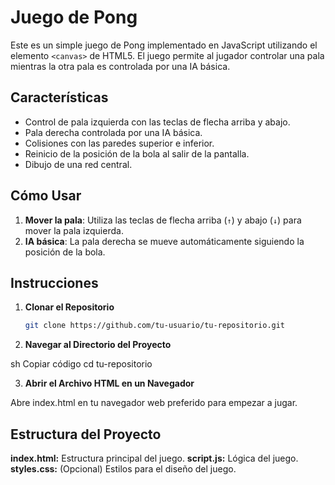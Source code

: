 # Juego de Pong

Este es un simple juego de Pong implementado en JavaScript utilizando el elemento `<canvas>` de HTML5. El juego permite al jugador controlar una pala mientras la otra pala es controlada por una IA básica.

## Características

- Control de pala izquierda con las teclas de flecha arriba y abajo.
- Pala derecha controlada por una IA básica.
- Colisiones con las paredes superior e inferior.
- Reinicio de la posición de la bola al salir de la pantalla.
- Dibujo de una red central.

## Cómo Usar

1. **Mover la pala**: Utiliza las teclas de flecha arriba (`↑`) y abajo (`↓`) para mover la pala izquierda.
2. **IA básica**: La pala derecha se mueve automáticamente siguiendo la posición de la bola.

## Instrucciones

1. **Clonar el Repositorio**

   ```sh
   git clone https://github.com/tu-usuario/tu-repositorio.git

2. **Navegar al Directorio del Proyecto**

sh
Copiar código
cd tu-repositorio

3. **Abrir el Archivo HTML en un Navegador**

Abre index.html en tu navegador web preferido para empezar a jugar.

## Estructura del Proyecto

**index.html:** Estructura principal del juego.
**script.js:** Lógica del juego.
**styles.css:** (Opcional) Estilos para el diseño del juego.
